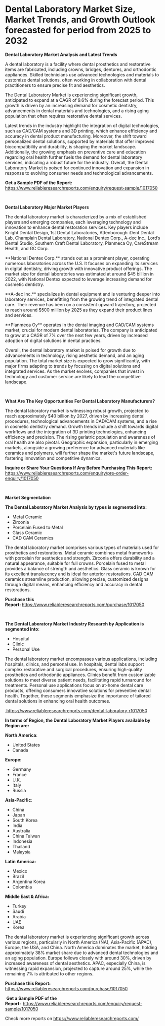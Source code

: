 <p><h1>Dental Laboratory Market Size, Market Trends, and Growth Outlook forecasted for period from 2025 to 2032</h1></p><p><strong>Dental Laboratory Market Analysis and Latest Trends</strong></p>
<p><p>A dental laboratory is a facility where dental prosthetics and restorative items are fabricated, including crowns, bridges, dentures, and orthodontic appliances. Skilled technicians use advanced technologies and materials to customize dental solutions, often working in collaboration with dental practitioners to ensure precise fit and aesthetics.</p><p>The Dental Laboratory Market is experiencing significant growth, anticipated to expand at a CAGR of 9.6% during the forecast period. This growth is driven by an increasing demand for cosmetic dentistry, advancements in dental materials and technologies, and a rising aging population that often requires restorative dental services. </p><p>Latest trends in the industry highlight the integration of digital technologies, such as CAD/CAM systems and 3D printing, which enhance efficiency and accuracy in dental product manufacturing. Moreover, the shift toward personalized dental solutions, supported by materials that offer improved biocompatibility and durability, is shaping the market landscape. Additionally, the growing emphasis on preventive care and education regarding oral health further fuels the demand for dental laboratory services, indicating a robust future for the industry. Overall, the Dental Laboratory Market is poised for continued innovation and expansion in response to evolving consumer needs and technological advancements.</p></p>
<p><strong>Get a Sample PDF of the Report:&nbsp;</strong> <a href="https://www.reliableresearchreports.com/enquiry/request-sample/1017050?utm_campaign=2042&utm_medium=2&utm_source=Github&utm_content=ia&utm_term=21032025&utm_id=dental-laboratory">https://www.reliableresearchreports.com/enquiry/request-sample/1017050</a></p>
<p>&nbsp;</p>
<p><strong>Dental Laboratory Major Market Players</strong></p>
<p><p>The dental laboratory market is characterized by a mix of established players and emerging companies, each leveraging technology and innovation to enhance dental restoration services. Key players include Knight Dental Design, 1st Dental Laboratories, Attenborough iDent Dental Lab, Champlain Dental Laboratory, National Dentex Corp., A-dec Inc., Lord’s Dental Studio, Southern Craft Dental Laboratory, Planmeca Oy, CareStream Health, and GC Corp.</p><p>**National Dentex Corp.** stands out as a prominent player, operating numerous laboratories across the U.S. It focuses on expanding its services in digital dentistry, driving growth with innovative product offerings. The market size for dental laboratories was estimated at around $45 billion in 2022, with National Dentex expected to leverage increasing demand for cosmetic dentistry.</p><p>**A-dec Inc.** specializes in dental equipment and is venturing deeper into laboratory services, benefitting from the growing trend of integrated dental care. Their revenue has been on a consistent upward trajectory, projected to reach around $500 million by 2025 as they expand their product lines and services.</p><p>**Planmeca Oy** operates in the dental imaging and CAD/CAM systems market, crucial for modern dental laboratories. The company is anticipated to grow at a CAGR of 7% over the next few years, driven by increased adoption of digital solutions in dental practices.</p><p>Overall, the dental laboratory market is poised for growth due to advancements in technology, rising aesthetic demand, and an aging population. The total market size is expected to grow significantly, with major firms adapting to trends by focusing on digital solutions and integrated services. As the market evolves, companies that invest in technology and customer service are likely to lead the competitive landscape.</p></p>
<p>&nbsp;</p>
<p><strong>What Are The Key Opportunities For Dental Laboratory Manufacturers?</strong></p>
<p><p>The dental laboratory market is witnessing robust growth, projected to reach approximately $40 billion by 2027, driven by increasing dental procedures, technological advancements in CAD/CAM systems, and a rise in cosmetic dentistry demand. Growth trends include a shift towards digital workflows and the integration of 3D printing technologies, enhancing efficiency and precision. The rising geriatric population and awareness of oral health are also pivotal. Geographic expansion, particularly in emerging markets, alongside a growing preference for advanced materials like ceramics and polymers, will further shape the market's future landscape, fostering innovation and competitive dynamics.</p></p>
<p><strong>Inquire or Share Your Questions If Any Before Purchasing This Report:</strong> <a href="https://www.reliableresearchreports.com/enquiry/pre-order-enquiry/1017050?utm_campaign=2042&utm_medium=2&utm_source=Github&utm_content=ia&utm_term=21032025&utm_id=dental-laboratory">https://www.reliableresearchreports.com/enquiry/pre-order-enquiry/1017050</a></p>
<p>&nbsp;</p>
<p><strong>Market Segmentation</strong></p>
<p><strong>The Dental Laboratory Market Analysis by types is segmented into:</strong></p>
<p><ul><li>Metal Ceramic</li><li>Zirconia</li><li>Porcelain Fused to Metal</li><li>Glass Ceramic</li><li>CAD CAM Ceramics</li></ul></p>
<p><p>The dental laboratory market comprises various types of materials used for prosthetics and restorations. Metal ceramic combines metal frameworks with porcelain for aesthetics and strength. Zirconia offers durability and a natural appearance, suitable for full crowns. Porcelain fused to metal provides a balance of strength and aesthetics. Glass ceramic is known for its excellent translucency and is ideal for anterior restorations. CAD CAM ceramics streamline production, allowing precise, customized designs through digital means, enhancing efficiency and accuracy in dental restorations.</p></p>
<p><strong>Purchase this Report:&nbsp;</strong><a href="https://www.reliableresearchreports.com/purchase/1017050?utm_campaign=2042&utm_medium=2&utm_source=Github&utm_content=ia&utm_term=21032025&utm_id=dental-laboratory">https://www.reliableresearchreports.com/purchase/1017050</a></p>
<p>&nbsp;</p>
<p><strong>The Dental Laboratory Market Industry Research by Application is segmented into:</strong></p>
<p><ul><li>Hospital</li><li>Clinic</li><li>Personal Use</li></ul></p>
<p><p>The dental laboratory market encompasses various applications, including hospitals, clinics, and personal use. In hospitals, dental labs support complex restorative and surgical procedures, ensuring high-quality prosthetics and orthodontic appliances. Clinics benefit from customizable solutions to meet diverse patient needs, facilitating rapid turnaround for treatments. Personal use applications focus on at-home dental care products, offering consumers innovative solutions for preventive dental health. Together, these segments emphasize the importance of tailored dental solutions in enhancing oral health outcomes.</p></p>
<p><a href="https://www.reliableresearchreports.com/dental-laboratory-r1017050?utm_campaign=2042&utm_medium=2&utm_source=Github&utm_content=ia&utm_term=21032025&utm_id=dental-laboratory">&nbsp;https://www.reliableresearchreports.com/dental-laboratory-r1017050</a></p>
<p><strong>In terms of Region, the Dental Laboratory Market Players available by Region are:</strong></p>
<p>
    <p> <strong> North America: </strong>
        <ul>
            <li>United States</li>
            <li>Canada</li>
        </ul>
        </p> 
    <p> <strong> Europe: </strong>
        <ul>
            <li>Germany</li>
            <li>France</li>
            <li>U.K.</li>
            <li>Italy</li>
            <li>Russia</li>
        </ul>
        </p> 
    <p> <strong> Asia-Pacific: </strong>
        <ul>
            <li>China</li>
            <li>Japan</li>
            <li>South Korea</li>
            <li>India</li>
            <li>Australia</li>
            <li>China Taiwan</li>
            <li>Indonesia</li>
            <li>Thailand</li>
            <li>Malaysia</li>
        </ul>
        </p> 
    <p> <strong> Latin America: </strong>
        <ul>
            <li>Mexico</li>
            <li>Brazil</li>
            <li>Argentina Korea</li>
            <li>Colombia</li>
        </ul>
        </p> 
    <p> <strong> Middle East & Africa: </strong>
        <ul>
            <li>Turkey</li>
            <li>Saudi</li>
            <li>Arabia</li>
            <li>UAE</li>
            <li>Korea</li>
        </ul>
    </p>
    </p>
<p><p>The dental laboratory market is experiencing significant growth across various regions, particularly in North America (NA), Asia-Pacific (APAC), Europe, the USA, and China. North America dominates the market, holding approximately 38% market share due to advanced dental technologies and an aging population. Europe follows closely with around 30%, driven by increased awareness of dental aesthetics. APAC, especially China, is witnessing rapid expansion, projected to capture around 25%, while the remaining 7% is attributed to other regions.</p></p>
<p><strong>Purchase this Report: </strong><a href="https://www.reliableresearchreports.com/purchase/1017050?utm_campaign=2042&utm_medium=2&utm_source=Github&utm_content=ia&utm_term=21032025&utm_id=dental-laboratory">https://www.reliableresearchreports.com/purchase/1017050</a></p>
<p>&nbsp;<strong>Get a Sample PDF of the Report:&nbsp;&nbsp;</strong><a href="https://www.reliableresearchreports.com/enquiry/request-sample/1017050?utm_campaign=2042&utm_medium=2&utm_source=Github&utm_content=ia&utm_term=21032025&utm_id=dental-laboratory">https://www.reliableresearchreports.com/enquiry/request-sample/1017050</a></p>
<p><strong></strong></p>
<p>Check more reports on <a href="https://www.reliableresearchreports.com/?utm_campaign=2042&utm_medium=2&utm_source=Github&utm_content=ia&utm_term=21032025&utm_id=dental-laboratory">https://www.reliableresearchreports.com/</a></p>